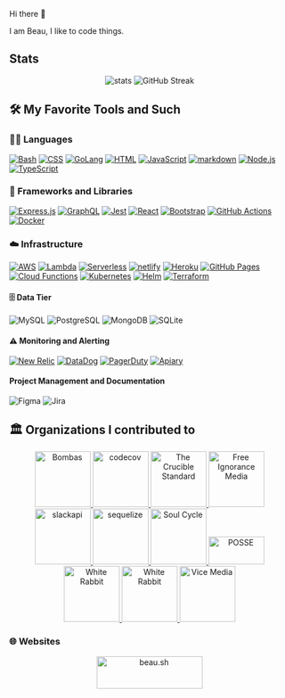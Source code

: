 Hi there 👋

I am Beau, I like to code things. 


## Stats

<p align="center">
 <img src="https://github-readme-stats.vercel.app/api?username=beaubouchard&show_icons=true&count_private=true&theme=dark&custom_title=Beau%20Bouchard%27s%202023%20Github%20Stats&rank_icon=percentile" alt="stats" />
 <img src="https://github-readme-streak-stats.herokuapp.com/?user=beaubouchard&text_color=0D0D0D&ring=B70E91&currStreakLabel=14c1c1" alt="GitHub Streak" />
</p>

## 🛠️ My Favorite Tools and Such

### 👨‍💻 Languages

 [![Bash](https://img.shields.io/badge/Bash-121011.svg?logo=gnu-bash&logoColor=white)](https://github.com/search?q=user%3BeauBouchard+language%3Abash)
 [![CSS](https://img.shields.io/badge/CSS-1572B6.svg?logo=css3&logoColor=white)](https://github.com/search?q=user%3BeauBouchard+language%3Acss)
 [![GoLang](https://img.shields.io/badge/GoLang-20232A.svg?logo=go&logoColor=%2379D4FD)](https://go.dev/)
 [![HTML](https://img.shields.io/badge/HTML-E34F26.svg?logo=html5&logoColor=white)](https://github.com/search?q=user%3BeauBouchard+language%3Ahtml)
 [![JavaScript](https://img.shields.io/badge/JavaScript-F7DF1E.svg?logo=javascript&logoColor=black)](https://github.com/search?q=user%3BeauBouchard+language%3Ajavascript)
 [![markdown](https://img.shields.io/badge/Markdown-20232A.svg?logo=markdown&logoColor=white)](https://github.com/search?q=user%3BeauBouchard+language%3Amarkdown)
 [![Node.js](https://img.shields.io/badge/Node.js-43853D.svg?logo=node.js&logoColor=white)](https://github.com/search?q=user%3BeauBouchard+language%3Ajavascript)
 [![TypeScript](https://img.shields.io/badge/TypeScript-007ACC.svg?logo=typescript&logoColor=white)](https://github.com/search?q=user%3BeauBouchard+language%3Amarkdown)

### 🧰 Frameworks and Libraries

 [![Express.js](https://img.shields.io/badge/Express.js-404d59.svg?logo=express&logoColor=white)](https://expressjs.com/)
 [![GraphQL](https://img.shields.io/badge/GraphQL-20232A.svg?logo=graphql&logoColor=%23e10098)](https://graphql.org/)
 [![Jest](https://img.shields.io/badge/Jest-C21325.svg?logo=jest&logoColor=white)](https://jestjs.io/)
 [![React](https://img.shields.io/badge/React-20232a.svg?logo=react&logoColor=%2361DAFB)](https://reactjs.org/)
 [![Bootstrap](https://img.shields.io/badge/Bootstrap-7952B3.svg?logo=bootstrap&logoColor=white)](https://getbootstrap.com/)
 [![GitHub Actions](https://img.shields.io/badge/GitHub%20Actions-2671E5.svg?logo=github%20actions&logoColor=white)](https://docs.github.com/en/actions)
 [![Docker](https://img.shields.io/badge/Docker-2671E5.svg?logo=docker&logoColor=white)](https://www.docker.com/)

### ☁️ Infrastructure

 [![AWS](https://img.shields.io/badge/AWS%20Hosting-FFFFFF.svg?logo=amazonaws&logoColor=orange)](https://aws.amazon.com/)
 [![Lambda](https://img.shields.io/badge/Lambda-FFFFFF.svg?logo=awslambda&logoColor=orange)](https://aws.amazon.com/)
 [![Serverless](https://img.shields.io/badge/Serverless-20232A.svg?logo=serverless&logoColor=white)](https://www.serverless.com/)
 [![netlify](https://img.shields.io/badge/Netlify-FFFFFF.svg?logo=netlify&logoColor=blue)](https://www.netlify.com/)
 [![Heroku](https://img.shields.io/badge/Heroku-FFFFFF.svg?logo=heroku&logoColor=%23430098)](#idontusethisanymore)
 [![GitHub Pages](https://img.shields.io/badge/GitHub%20Pages-FFFFFF.svg?logo=github&logoColor=%232671E5)](https://pages.github.com/)
 [![Cloud Functions](https://img.shields.io/badge/Cloud%20Functions-FFFFFF.svg?logo=googlecloud&logoColor=blue)](https://cloud.google.com/functions)
 [![Kubernetes](https://img.shields.io/badge/Kubernetes-FFFFFF.svg?logo=kubernetes&logoColor=blue)](https://kubernetes.io/)
 [![Helm](https://img.shields.io/badge/Helm-FFFFFF.svg?logo=helm&logoColor=blue)](https://helm.sh/)
 [![Terraform](https://img.shields.io/badge/Terraform-FFFFFF.svg?logo=terraform&logoColor=purple)](https://www.terraform.io/)
 
#### 🗄️ Data Tier

![MySQL](https://img.shields.io/badge/MySQL-FFFFFF.svg?logo=mysql&logoColor=%23007ACC)
![PostgreSQL](https://img.shields.io/badge/PostgreSQL-316192.svg?logo=postgresql&logoColor=white)
![MongoDB](https://img.shields.io/badge/-MongoDB-4fa94b?style=flat-square&logo=MongoDB&logoColor=white)
![SQLite](https://img.shields.io/badge/SQLite-07405e.svg?logo=sqlite&logoColor=white)

#### ⚠️ Monitoring and Alerting

 [![New Relic](https://img.shields.io/badge/New%20Relic-20232A.svg?logo=newrelic&logoColor=blue)](https://newrelic.com/)
 [![DataDog](https://img.shields.io/badge/DataDog-20232A.svg?logo=datadog&logoColor=purple)](https://www.datadoghq.com/)
 [![PagerDuty](https://img.shields.io/badge/Pagerduty-FFFFFF.svg?logo=pagerduty&logoColor=blue)](https://www.pagerduty.com/)
 [![Apiary](https://img.shields.io/badge/Apiary-FFFFFF.svg?logo=oracle&logoColor=%23F90000)](https://apiary.io/)

#### Project Management and Documentation 

![Figma](https://img.shields.io/badge/-Figma-2c2d35?style=flat-square&logo=Figma&logoColor=white)
![Jira](https://img.shields.io/badge/Jira-07405e.svg?logo=jira&logoColor=white)


## 🏛️ Organizations I contributed to
<p align="center">
 <a href="https://github.com/Bombas">
   <img width="100" height="100" alt="Bombas" src="https://good360.org/wp-content/uploads/2019/07/bombas.png">
 </a>
 <a href="https://github.com/codecov">
   <img width="100" height="100" alt="codecov" src="https://avatars.githubusercontent.com/u/8226205?s=200&v=4">
 </a>
 <a href="https://github.com/Crucible-Standard">
   <img width="100" height="100" alt="The Crucible Standard" src="https://avatars.githubusercontent.com/u/84492635?s=400&u=371bc7d77cb45b0c8e067efc0aa352e390439cb0&v=4">
 </a>
 <a href="https://github.com/free-ignorance">
   <img width="100" height="100" alt="Free Ignorance Media" src="https://avatars.githubusercontent.com/u/50443974?s=400&u=963c2bc728a294bf13717a5d3d8b2c9ce0a5daf7&v=4">
 </a>
 <a href="https://github.com/slackapi">
   <img width="100" height="100" alt="slackapi" src="https://avatars.githubusercontent.com/u/6962987?s=200&v=4">
 </a>
 <a href="https://github.com/sequelize">
   <img width="100" height="100" alt="sequelize" src="https://avatars.githubusercontent.com/u/3591786?s=200&v=4">
 </a>
 <a href="http://soul-cycle.com/">
   <img width="100" height="100" alt="Soul Cycle" src="https://healthywithnedi.com/wp-content/uploads/2019/01/soulcycle-logo.jpg">
 </a>
 <a href="https://opensource.com/education/12/9/posse-2012-report">
   <img width="100" height="50" alt="POSSE" src="https://opensource.com/sites/default/files/lead-images/EDU_POSSE.png">
 </a>
 <a href="https://github.com/Lazy-Newb-Pack">
   <img width="100" height="100" alt="White Rabbit" src="https://avatars.githubusercontent.com/u/8883924?s=400&u=9985f7d7d097c4c4131daa928fa27ff14831544e&v=4">
 </a>
 <a href="https://wh.iterabb.it/">
   <img width="100" height="100" alt="White Rabbit" src="https://avatars.githubusercontent.com/u/8884106?s=400&u=f1fa7fc97a5eada597274c69454653406fbf8e59&v=4">
 </a>
 <a href="https://vice.com/">
   <img width="100" height="100" alt="Vice Media" src="https://d1yjjnpx0p53s8.cloudfront.net/styles/logo-thumbnail/s3/0019/7334/brand.gif?itok=8qqkxBRq">
 </a>
</p>



### 🌐 Websites

<p align="center">
 <a href="https://beau.sh">
  <img width="190px" height="58px" src="https://img.shields.io/badge/❥_beau.sh-20232A.svg?style=for-the-badge" alt="beau.sh" />
 </a>
</p>

